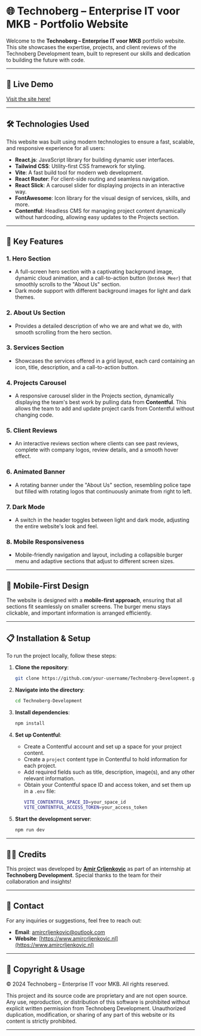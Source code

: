 # 🌐 Technoberg – Enterprise IT voor MKB - Portfolio Website

Welcome to the **Technoberg – Enterprise IT voor MKB** portfolio website. This site showcases the expertise, projects, and client reviews of the Technoberg Development team, built to represent our skills and dedication to building the future with code.

---

## 🌟 Live Demo
[Visit the site here!](your-live-site-url-here)

---

## 🛠️ Technologies Used

This website was built using modern technologies to ensure a fast, scalable, and responsive experience for all users:

- **React.js**: JavaScript library for building dynamic user interfaces.
- **Tailwind CSS**: Utility-first CSS framework for styling.
- **Vite**: A fast build tool for modern web development.
- **React Router**: For client-side routing and seamless navigation.
- **React Slick**: A carousel slider for displaying projects in an interactive way.
- **FontAwesome**: Icon library for the visual design of services, skills, and more.
- **Contentful**: Headless CMS for managing project content dynamically without hardcoding, allowing easy updates to the Projects section.

---

## 🎨 Key Features

### 1. **Hero Section**
- A full-screen hero section with a captivating background image, dynamic cloud animation, and a call-to-action button (`Ontdek Meer`) that smoothly scrolls to the "About Us" section.
- Dark mode support with different background images for light and dark themes.

### 2. **About Us Section**
- Provides a detailed description of who we are and what we do, with smooth scrolling from the hero section.

### 3. **Services Section**
- Showcases the services offered in a grid layout, each card containing an icon, title, description, and a call-to-action button.

### 4. **Projects Carousel**
- A responsive carousel slider in the Projects section, dynamically displaying the team's best work by pulling data from **Contentful**. This allows the team to add and update project cards from Contentful without changing code.

### 5. **Client Reviews**
- An interactive reviews section where clients can see past reviews, complete with company logos, review details, and a smooth hover effect.

### 6. **Animated Banner**
- A rotating banner under the "About Us" section, resembling police tape but filled with rotating logos that continuously animate from right to left.

### 7. **Dark Mode**
- A switch in the header toggles between light and dark mode, adjusting the entire website's look and feel.

### 8. **Mobile Responsiveness**
- Mobile-friendly navigation and layout, including a collapsible burger menu and adaptive sections that adjust to different screen sizes.

---

## 📱 Mobile-First Design

The website is designed with a **mobile-first approach**, ensuring that all sections fit seamlessly on smaller screens. The burger menu stays clickable, and important information is arranged efficiently.

---

## 📋 Installation & Setup

To run the project locally, follow these steps:

1. **Clone the repository**:
    ```bash
    git clone https://github.com/your-username/Technoberg-Development.git
    ```

2. **Navigate into the directory**:
    ```bash
    cd Technoberg-Development
    ```

3. **Install dependencies**:
    ```bash
    npm install
    ```

4. **Set up Contentful**:
    - Create a Contentful account and set up a space for your project content.
    - Create a `project` content type in Contentful to hold information for each project.
    - Add required fields such as title, description, image(s), and any other relevant information.
    - Obtain your Contentful space ID and access token, and set them up in a `.env` file:
      ```bash
      VITE_CONTENTFUL_SPACE_ID=your_space_id
      VITE_CONTENTFUL_ACCESS_TOKEN=your_access_token
      ```

5. **Start the development server**:
    ```bash
    npm run dev
    ```

---

## 👨‍💻 Credits

This project was developed by [**Amir Crljenkovic**](https://www.amircrljenkovic.nl) as part of an internship at **Technoberg Development**. Special thanks to the team for their collaboration and insights!

---

## 📧 Contact

For any inquiries or suggestions, feel free to reach out:

- **Email**: amircrljenkovic@outlook.com
- **Website**: [https://www.amircrljenkovic.nl](https://www.amircrljenkovic.nl)

---

## 📜 Copyright & Usage

© 2024 Technoberg – Enterprise IT voor MKB. All rights reserved.

This project and its source code are proprietary and are not open source. Any use, reproduction, or distribution of this software is prohibited without explicit written permission from Technoberg Development. Unauthorized duplication, modification, or sharing of any part of this website or its content is strictly prohibited.

---

